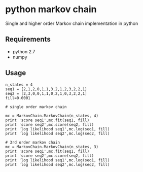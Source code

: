 # python markov chain
Single and higher order Markov chain implementation in python

## Requirements

* python 2.7
* numpy


## Usage

```
n_states = 4
seq1 = [2,1,2,0,1,1,3,2,1,2,3,2,2,1]
seq2 = [2,3,0,0,1,1,0,2,1,0,3,2,2,1]
fill=0.0001

# single order markov chain

mc = MarkovChain.MarkovChain(n_states, 4)
print 'score seq1',mc.fit(seq1, fill)
print 'score seq2',mc.score(seq2, fill)
print 'log likelihood seq1',mc.log(seq1, fill)
print 'log likelihood seq2',mc.log(seq2, fill)

# 3rd order markov chain
mc = MarkovChain.MarkovChain(n_states, 3)
print 'score seq1',mc.fit(seq1, fill)
print 'score seq2',mc.score(seq2, fill)
print 'log likelihood seq1',mc.log(seq1, fill)
print 'log likelihood seq2',mc.log(seq2, fill)
```

